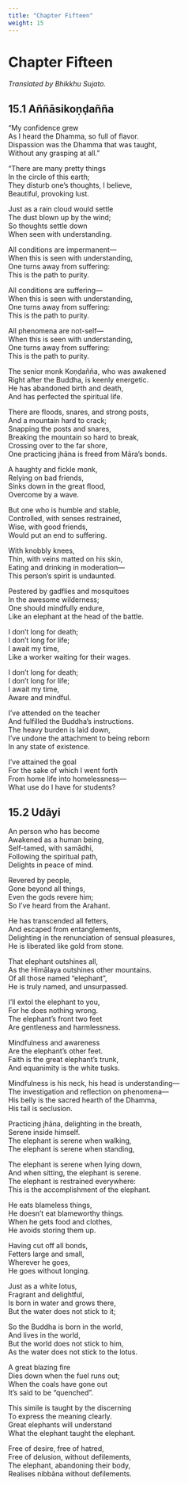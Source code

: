 ```yaml
---
title: "Chapter Fifteen"
weight: 15
---
```


# Chapter Fifteen

*Translated by Bhikkhu Sujato.*

## 15.1 Aññāsikoṇḍañña  

“My confidence grew  
As I heard the Dhamma, so full of flavor.  
Dispassion was the Dhamma that was taught,  
Without any grasping at all.”  

“There are many pretty things  
In the circle of this earth;  
They disturb one’s thoughts, I believe,  
Beautiful, provoking lust.  

Just as a rain cloud would settle  
The dust blown up by the wind;  
So thoughts settle down  
When seen with understanding.  

All conditions are impermanent—  
When this is seen with understanding,  
One turns away from suffering:  
This is the path to purity.  

All conditions are suffering—  
When this is seen with understanding,  
One turns away from suffering:  
This is the path to purity.  

All phenomena are not-self—  
When this is seen with understanding,  
One turns away from suffering:  
This is the path to purity.  

The senior monk Koṇḍañña, who was awakened  
Right after the Buddha, is keenly energetic.  
He has abandoned birth and death,  
And has perfected the spiritual life.  

There are floods, snares, and strong posts,  
And a mountain hard to crack;  
Snapping the posts and snares,  
Breaking the mountain so hard to break,  
Crossing over to the far shore,  
One practicing jhāna is freed from Māra’s bonds.  

A haughty and fickle monk,  
Relying on bad friends,  
Sinks down in the great flood,  
Overcome by a wave.  

But one who is humble and stable,  
Controlled, with senses restrained,  
Wise, with good friends,  
Would put an end to suffering.  

With knobbly knees,  
Thin, with veins matted on his skin,  
Eating and drinking in moderation—  
This person’s spirit is undaunted.  

Pestered by gadflies and mosquitoes  
In the awesome wilderness;  
One should mindfully endure,  
Like an elephant at the head of the battle.  

I don’t long for death;  
I don’t long for life;  
I await my time,  
Like a worker waiting for their wages.  

I don’t long for death;  
I don’t long for life;  
I await my time,  
Aware and mindful.  

I’ve attended on the teacher  
And fulfilled the Buddha’s instructions.  
The heavy burden is laid down,  
I’ve undone the attachment to being reborn  
In any state of existence.  

I’ve attained the goal  
For the sake of which I went forth  
From home life into homelessness—  
What use do I have for students?  

## 15.2 Udāyi  

An person who has become  
Awakened as a human being,  
Self-tamed, with samādhi,  
Following the spiritual path,  
Delights in peace of mind.  

Revered by people,  
Gone beyond all things,  
Even the gods revere him;  
So I’ve heard from the Arahant.  

He has transcended all fetters,  
And escaped from entanglements,  
Delighting in the renunciation of sensual pleasures,  
He is liberated like gold from stone.  

That elephant outshines all,  
As the Himālaya outshines other mountains.  
Of all those named “elephant”,  
He is truly named, and unsurpassed.  

I’ll extol the elephant to you,  
For he does nothing wrong.  
The elephant’s front two feet  
Are gentleness and harmlessness.  

Mindfulness and awareness  
Are the elephant’s other feet.  
Faith is the great elephant’s trunk,  
And equanimity is the white tusks.  

Mindfulness is his neck, his head is understanding—  
The investigation and reflection on phenomena—  
His belly is the sacred hearth of the Dhamma,  
His tail is seclusion.  

Practicing jhāna, delighting in the breath,  
Serene inside himself.  
The elephant is serene when walking,  
The elephant is serene when standing,  

The elephant is serene when lying down,  
And when sitting, the elephant is serene.  
The elephant is restrained everywhere:  
This is the accomplishment of the elephant.  

He eats blameless things,  
He doesn’t eat blameworthy things.  
When he gets food and clothes,  
He avoids storing them up.  

Having cut off all bonds,  
Fetters large and small,  
Wherever he goes,  
He goes without longing.  

Just as a white lotus,  
Fragrant and delightful,  
Is born in water and grows there,  
But the water does not stick to it;  

So the Buddha is born in the world,  
And lives in the world,  
But the world does not stick to him,  
As the water does not stick to the lotus.  

A great blazing fire  
Dies down when the fuel runs out;  
When the coals have gone out  
It’s said to be “quenched”.  

This simile is taught by the discerning  
To express the meaning clearly.  
Great elephants will understand  
What the elephant taught the elephant.  

Free of desire, free of hatred,  
Free of delusion, without defilements,  
The elephant, abandoning their body,  
Realises nibbāna without defilements.  
